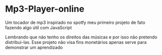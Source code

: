 # Mp3-Player-online
Um tocador de mp3 inspirado no spotfy meu primeiro projeto de fato fazendo algo útil com JavaScript

Lembrando que não tenho os direitos das músicas e por isso não pretendo distribui-las. Esse projeto não visa fins monetários apenas serve para demonstrar um aprendizado
